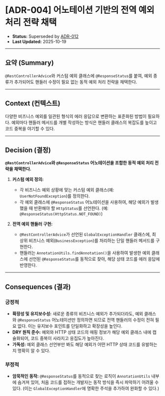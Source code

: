 # [ADR-004] 어노테이션 기반의 전역 예외 처리 전략 채택

- **Status:** Superseded by [ADR-012](../012-centralized-exception-handling-with-errorcode.md)
- **Last Updated:** 2025-10-19

---

## 요약 (Summary)

`@RestControllerAdvice`와 커스텀 예외 클래스에 `@ResponseStatus`를 붙여, 예외 종류가 추가되어도 핸들러 수정이 필요 없는 동적 예외 처리 전략을 채택한다.

---

## Context (컨텍스트)

다양한 비즈니스 예외를 일관된 형식의 에러 응답으로 변환하는 표준화된 방법이 필요하다. 예외마다 핸들러 메서드를 개별 작성하는 방식은 핸들러 클래스의 복잡도를 높이고 코드 중복을 야기할 수 있다.

---

## Decision (결정)

**`@RestControllerAdvice`와 `@ResponseStatus` 어노테이션을 조합한 동적 예외 처리 전략을 채택한다.**

1.  **커스텀 예외 정의:**
    -   각 비즈니스 예외 상황에 맞는 커스텀 예외 클래스(예: `UserNotFoundException`)를 정의한다.
    -   각 예외 클래스에 `@ResponseStatus` 어노테이션을 사용하여, 해당 예외가 발생했을 때 반환해야 할 `HttpStatus`를 선언한다. (예: `@ResponseStatus(HttpStatus.NOT_FOUND)`)

2.  **전역 예외 핸들러 구현:**
    -   `@RestControllerAdvice`가 선언된 `GlobalExceptionHandler` 클래스에, 최상위 비즈니스 예외(`BusinessException`)를 처리하는 단일 핸들러 메서드를 구현한다.
    -   핸들러는 `AnnotationUtils.findAnnotation()`을 사용하여 발생한 예외 클래스에 선언된 `@ResponseStatus`를 동적으로 찾아, 해당 상태 코드를 에러 응답에 반영한다.

---

## Consequences (결과)

### 긍정적
- **확장성 및 유지보수성:** 새로운 종류의 비즈니스 예외가 추가되더라도, 예외 클래스와 `@ResponseStatus` 어노테이션만 정의하면 되므로 전역 핸들러의 수정이 전혀 필요 없다. 이는 유지보수 포인트를 단일화하고 확장성을 높인다.
- **DRY 원칙 준수:** 예외와 HTTP 상태 코드의 매핑 정보가 해당 예외 클래스 내에 캡슐화되어, 코드 중복이 사라지고 응집도가 높아진다.
- **가독성:** 예외 클래스 선언부만 봐도 해당 예외가 어떤 HTTP 상태 코드를 유발하는지 명확히 알 수 있다.

### 부정적
- **암묵적인 동작:** `@ResponseStatus`를 동적으로 찾는 로직이 `AnnotationUtils` 내부에 숨겨져 있어, 처음 코드를 접하는 개발자는 동작 방식을 즉시 파악하기 어려울 수 있다. (이는 `GlobalExceptionHandler`에 명확한 주석을 추가하여 완화할 수 있다.)
